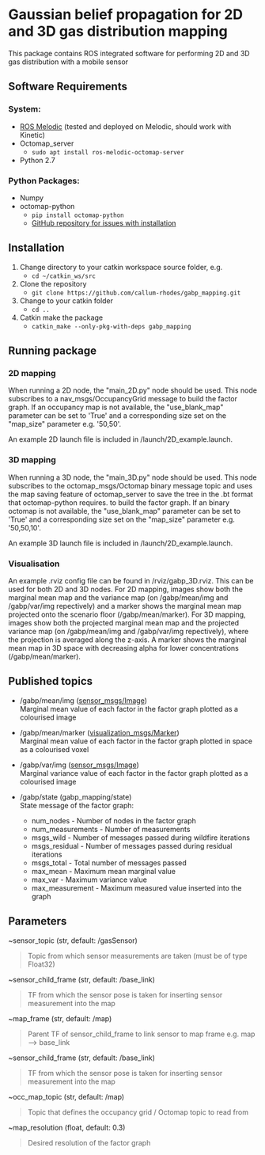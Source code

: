# Gaussian belief propagation for 2D and 3D gas distribution mapping

This package contains ROS integrated software for performing 2D and 3D gas distribution with a mobile sensor


## Software Requirements
### System:
- [ROS Melodic](http://wiki.ros.org/melodic) (tested and deployed on Melodic, should work with Kinetic)
- Octomap_server
    - ```sudo apt install ros-melodic-octomap-server```
- Python 2.7

### Python Packages:
- Numpy
- octomap-python
    - ```pip install octomap-python```
    - [GitHub repository for issues with installation](https://github.com/wkentaro/octomap-python)

## Installation
1) Change directory to your catkin workspace source folder, e.g.
    - ```cd ~/catkin_ws/src```
1) Clone the repository
    - ```git clone https://github.com/callum-rhodes/gabp_mapping.git```
1) Change to your catkin folder
    - ```cd ..```
1) Catkin make the package
    - ```catkin_make --only-pkg-with-deps gabp_mapping```


## Running package
### 2D mapping
When running a 2D node, the "main_2D.py" node should be used. This node subscribes to a nav_msgs/OccupancyGrid message to build the factor graph. If an occupancy map is not available, the "use_blank_map" parameter can be set to 'True' and a corresponding size set on the "map_size" parameter e.g. '50,50'.

An example 2D launch file is included in /launch/2D_example.launch.

### 3D mapping
When running a 3D node, the "main_3D.py" node should be used. This node subscribes to the octomap_msgs/Octomap binary message topic and uses the map saving feature of octomap_server to save the tree in the .bt format that octomap-python requires. to build the factor graph. If an binary octomap is not available, the "use_blank_map" parameter can be set to 'True' and a corresponding size set on the "map_size" parameter e.g. '50,50,10'.

An example 3D launch file is included in /launch/2D_example.launch.

### Visualisation

An example .rviz config file can be found in /rviz/gabp_3D.rviz. This can be used for both 2D and 3D nodes. For 2D mapping, images show both the marginal mean map and the variance map (on /gabp/mean/img and /gabp/var/img repectively) and a marker shows the marginal mean map projected onto the scenario floor (/gabp/mean/marker).
For 3D mapping, images show both the projected marginal mean map and the projected variance map (on /gabp/mean/img and /gabp/var/img repectively), where the projection is averaged along the z-axis. A marker shows the marginal mean map in 3D space with decreasing alpha for lower concentrations (/gabp/mean/marker).

## Published topics

- /gabp/mean/img ([sensor_msgs/Image](http://docs.ros.org/en/noetic/api/sensor_msgs/html/msg/Image.html)) \
    Marginal mean value of each factor in the factor graph plotted as a colourised image

- /gabp/mean/marker ([visualization_msgs/Marker](http://docs.ros.org/en/noetic/api/visualization_msgs/html/msg/Marker.html)) \
    Marginal mean value of each factor in the factor graph plotted in space as a colourised voxel

- /gabp/var/img ([sensor_msgs/Image](http://docs.ros.org/en/noetic/api/sensor_msgs/html/msg/Image.html)) \
    Marginal variance value of each factor in the factor graph plotted as a colourised image

- /gabp/state (gabp_mapping/state) \
  State message of the factor graph: 
    * num_nodes - Number of nodes in the factor graph 
    * num_measurements - Number of measurements 
    * msgs_wild - Number of messages passed during wildfire iterations 
    * msgs_residual - Number of messages passed during residual iterations 
    * msgs_total - Total number of messages passed 
    * max_mean - Maximum mean marginal value 
    * max_var - Maximum variance value 
    * max_measurement - Maximum measured value inserted into the graph
        
## Parameters

~sensor_topic (str, default: /gasSensor)
> Topic from which sensor measurements are taken (must be of type Float32)

~sensor_child_frame (str, default: /base_link)
> TF from which the sensor pose is taken for inserting sensor measurement into the map

~map_frame (str, default: /map)
> Parent TF of sensor_child_frame to link sensor to map frame e.g. map --> base_link

~sensor_child_frame (str, default: /base_link)
> TF from which the sensor pose is taken for inserting sensor measurement into the map

~occ_map_topic (str, default: /map)
> Topic that defines the occupancy grid / Octomap topic to read from

~map_resolution (float, default: 0.3)
> Desired resolution of the factor graph
